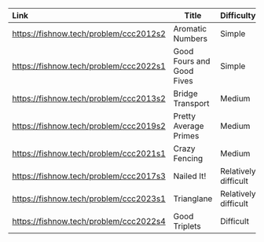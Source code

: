 | Link                                   | Title                     | Difficulty           |
| :------------------------------------- | ------------------------- | -------------------- |
| https://fishnow.tech/problem/ccc2012s2 | Aromatic Numbers          | Simple               |
| https://fishnow.tech/problem/ccc2022s1 | Good Fours and Good Fives | Simple               |
| https://fishnow.tech/problem/ccc2013s2 | Bridge Transport          | Medium               |
| https://fishnow.tech/problem/ccc2019s2 | Pretty Average Primes     | Medium               |
| https://fishnow.tech/problem/ccc2021s1 | Crazy Fencing             | Medium               |
| https://fishnow.tech/problem/ccc2017s3 | Nailed It!                | Relatively difficult |
| https://fishnow.tech/problem/ccc2023s1 | Trianglane                | Relatively difficult |
| https://fishnow.tech/problem/ccc2022s4 | Good Triplets             | Difficult            |



